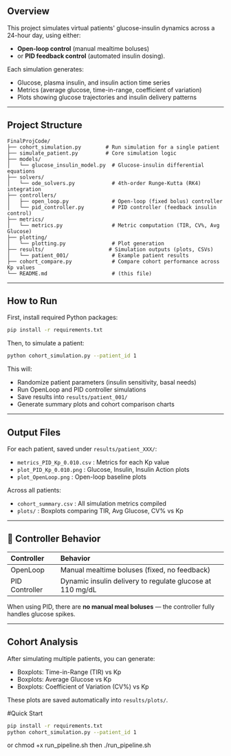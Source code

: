 
## Overview

This project simulates virtual patients' glucose-insulin dynamics across a 24-hour day, using either:
- **Open-loop control** (manual mealtime boluses)
- or **PID feedback control** (automated insulin dosing).

Each simulation generates:
- Glucose, plasma insulin, and insulin action time series
- Metrics (average glucose, time-in-range, coefficient of variation)
- Plots showing glucose trajectories and insulin delivery patterns

---

## Project Structure

```
FinalProjCode/
├── cohort_simulation.py        # Run simulation for a single patient
├── simulate_patient.py         # Core simulation logic
├── models/
│   └── glucose_insulin_model.py  # Glucose-insulin differential equations
├── solvers/
│   └── ode_solvers.py            # 4th-order Runge-Kutta (RK4) integration
├── controllers/
│   ├── open_loop.py              # Open-loop (fixed bolus) controller
│   └── pid_controller.py         # PID controller (feedback insulin control)
├── metrics/
│   └── metrics.py                # Metric computation (TIR, CV%, Avg Glucose)
├── plotting/
│   └── plotting.py               # Plot generation
├── results/                     # Simulation outputs (plots, CSVs)
│   └── patient_001/              # Example patient results
├── cohort_compare.py             # Compare cohort performance across Kp values
└── README.md                     # (this file)
```

---

## How to Run

First, install required Python packages:

```bash
pip install -r requirements.txt
```

Then, to simulate a patient:

```bash
python cohort_simulation.py --patient_id 1
```

This will:
- Randomize patient parameters (insulin sensitivity, basal needs)
- Run OpenLoop and PID controller simulations
- Save results into `results/patient_001/`
- Generate summary plots and cohort comparison charts

---

## Output Files

For each patient, saved under `results/patient_XXX/`:
- `metrics_PID_Kp_0.010.csv` : Metrics for each Kp value
- `plot_PID_Kp_0.010.png` : Glucose, Insulin, Insulin Action plots
- `plot_OpenLoop.png` : Open-loop baseline plots

Across all patients:
- `cohort_summary.csv` : All simulation metrics compiled
- `plots/` : Boxplots comparing TIR, Avg Glucose, CV% vs Kp

---

## 🎯 Controller Behavior

| Controller | Behavior |
|:---|:---|
| OpenLoop | Manual mealtime boluses (fixed, no feedback) |
| PID Controller | Dynamic insulin delivery to regulate glucose at 110 mg/dL |

When using PID, there are **no manual meal boluses** — the controller fully handles glucose spikes.

---

## Cohort Analysis

After simulating multiple patients, you can generate:
- Boxplots: Time-in-Range (TIR) vs Kp
- Boxplots: Average Glucose vs Kp
- Boxplots: Coefficient of Variation (CV%) vs Kp

These plots are saved automatically into `results/plots/`.


#Quick Start

```bash
pip install -r requirements.txt
python cohort_simulation.py --patient_id 1
```

or chmod +x run_pipeline.sh
then ./run_pipeline.sh
